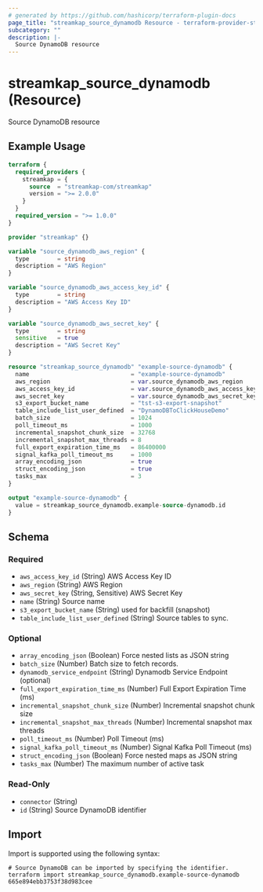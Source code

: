 ```yaml
---
# generated by https://github.com/hashicorp/terraform-plugin-docs
page_title: "streamkap_source_dynamodb Resource - terraform-provider-streamkap"
subcategory: ""
description: |-
  Source DynamoDB resource
---
```


# streamkap_source_dynamodb (Resource)

Source DynamoDB resource

## Example Usage

```terraform
terraform {
  required_providers {
    streamkap = {
      source  = "streamkap-com/streamkap"
      version = ">= 2.0.0"
    }
  }
  required_version = ">= 1.0.0"
}

provider "streamkap" {}

variable "source_dynamodb_aws_region" {
  type        = string
  description = "AWS Region"
}

variable "source_dynamodb_aws_access_key_id" {
  type        = string
  description = "AWS Access Key ID"
}

variable "source_dynamodb_aws_secret_key" {
  type        = string
  sensitive   = true
  description = "AWS Secret Key"
}

resource "streamkap_source_dynamodb" "example-source-dynamodb" {
  name                             = "example-source-dynamodb"
  aws_region                       = var.source_dynamodb_aws_region
  aws_access_key_id                = var.source_dynamodb_aws_access_key_id
  aws_secret_key                   = var.source_dynamodb_aws_secret_key
  s3_export_bucket_name            = "tst-s3-export-snapshot"
  table_include_list_user_defined  = "DynamoDBToClickHouseDemo"
  batch_size                       = 1024
  poll_timeout_ms                  = 1000
  incremental_snapshot_chunk_size  = 32768
  incremental_snapshot_max_threads = 8
  full_export_expiration_time_ms   = 86400000
  signal_kafka_poll_timeout_ms     = 1000
  array_encoding_json              = true
  struct_encoding_json             = true
  tasks_max                        = 3
}

output "example-source-dynamodb" {
  value = streamkap_source_dynamodb.example-source-dynamodb.id
}
```

<!-- schema generated by tfplugindocs -->
## Schema

### Required

- `aws_access_key_id` (String) AWS Access Key ID
- `aws_region` (String) AWS Region
- `aws_secret_key` (String, Sensitive) AWS Secret Key
- `name` (String) Source name
- `s3_export_bucket_name` (String) used for backfill (snapshot)
- `table_include_list_user_defined` (String) Source tables to sync.

### Optional

- `array_encoding_json` (Boolean) Force nested lists as JSON string
- `batch_size` (Number) Batch size to fetch records.
- `dynamodb_service_endpoint` (String) Dynamodb Service Endpoint (optional)
- `full_export_expiration_time_ms` (Number) Full Export Expiration Time (ms)
- `incremental_snapshot_chunk_size` (Number) Incremental snapshot chunk size
- `incremental_snapshot_max_threads` (Number) Incremental snapshot max threads
- `poll_timeout_ms` (Number) Poll Timeout (ms)
- `signal_kafka_poll_timeout_ms` (Number) Signal Kafka Poll Timeout (ms)
- `struct_encoding_json` (Boolean) Force nested maps as JSON string
- `tasks_max` (Number) The maximum number of active task

### Read-Only

- `connector` (String)
- `id` (String) Source DynamoDB identifier

## Import

Import is supported using the following syntax:

```shell
# Source DynamoDB can be imported by specifying the identifier.
terraform import streamkap_source_dynamodb.example-source-dynamodb 665e894ebb3753f38d983cee
```
